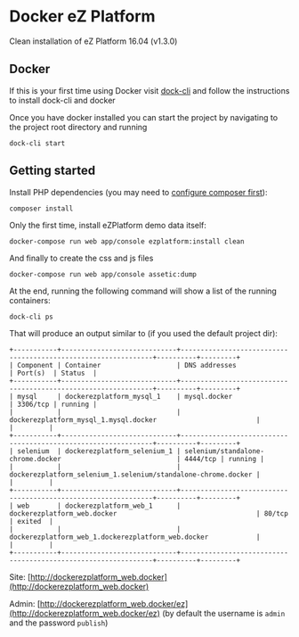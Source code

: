 
# Docker eZ Platform

Clean installation of eZ Platform 16.04 (v1.3.0)

## Docker

If this is your first time using Docker visit [dock-cli](https://github.com/inviqa/dock-cli) and follow the instructions to install dock-cli and docker

Once you have docker installed you can start the project by navigating to the project root directory and running  

```
dock-cli start
```

## Getting started

Install PHP dependencies (you may need to [configure composer first](#composer)):
```
composer install
```

Only the first time, install eZPlatform demo data itself:
```
docker-compose run web app/console ezplatform:install clean
```

And finally to create the css and js files
```
docker-compose run web app/console assetic:dump
```

At the end, running the following command will show a list of the running containers:
```
dock-cli ps
```
That will produce an output similar to (if you used the default project dir):
```
+-----------+-----------------------------+---------------------------------------------------------------+----------+---------+
| Component | Container                   | DNS addresses                                                 | Port(s)  | Status  |
+-----------+-----------------------------+---------------------------------------------------------------+----------+---------+
| mysql     | dockerezplatform_mysql_1    | mysql.docker                                                  | 3306/tcp | running |
|           |                             | dockerezplatform_mysql_1.mysql.docker                         |          |         |
+-----------+-----------------------------+---------------------------------------------------------------+----------+---------+
| selenium  | dockerezplatform_selenium_1 | selenium/standalone-chrome.docker                             | 4444/tcp | running |
|           |                             | dockerezplatform_selenium_1.selenium/standalone-chrome.docker |          |         |
+-----------+-----------------------------+---------------------------------------------------------------+----------+---------+
| web       | dockerezplatform_web_1      | dockerezplatform_web.docker                                   | 80/tcp   | exited  |
|           |                             | dockerezplatform_web_1.dockerezplatform_web.docker            |          |         |
+-----------+-----------------------------+---------------------------------------------------------------+----------+---------+
```

Site: [http://dockerezplatform_web.docker](http://dockerezplatform_web.docker)

Admin: [http://dockerezplatform_web.docker/ez](http://dockerezplatform_web.docker/ez) (by default the username is `admin` and the password `publish`)
